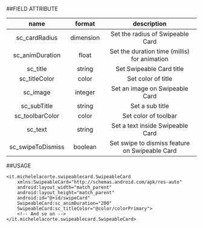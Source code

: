 ##FIELD ATTRIBUTE

|name|format|description|
|:---:|:---:|:---:|
| sc_cardRadius | dimension | Set the radius of Swipeable Card
| sc_animDuration | float | Set the duration time (millis) for animation
| sc_title | string | Set Swipeable Card title
| sc_titleColor | color | Set color of title
| sc_image | integer | Set an image on Swipeable Card
| sc_subTitle | string | Set a sub title
| sc_toolbarColor | color | Set color of toolbar
| sc_text | string | Set a text inside Swipeable Card
| sc_swipeToDismiss | boolean | Set swipe to dismiss feature on Swipeable Card

##USAGE

    <it.michelelacorte.swipeablecard.SwipeableCard
        xmlns:SwipeableCard="http://schemas.android.com/apk/res-auto"
        android:layout_width="match_parent"
        android:layout_height="match_parent"
        android:id="@+id/swipeCard"
        SwipeableCard:sc_animDuration="200"
        SwipeableCard:sc_titleColor="@color/colorPrimary">
        <!-- And so on -->
    </it.michelelacorte.swipeablecard.SwipeableCard>
